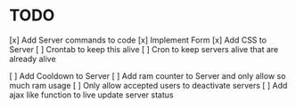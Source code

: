 # TODO

[x] Add Server commands to code
[x] Implement Form
[x] Add CSS to Server
[ ] Crontab to keep this alive
[ ] Cron to keep servers alive that are already alive

[ ] Add Cooldown to Server
[ ] Add ram counter to Server and only allow so much ram usage
[ ] Only allow accepted users to deactivate servers
[ ] Add ajax like function to live update server status
